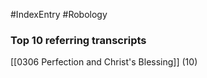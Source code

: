 #IndexEntry #Robology

### Top 10 referring transcripts
[[0306 Perfection and Christ's Blessing]] (10)

